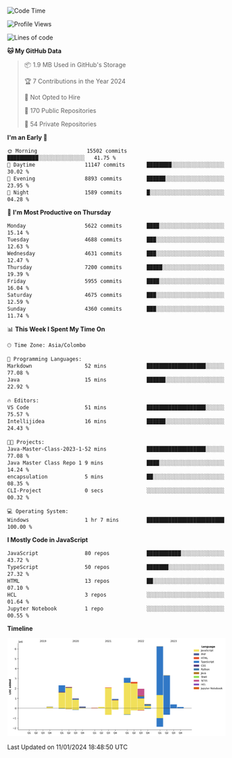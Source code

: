 
<!--START_SECTION:waka-->
![Code Time](http://img.shields.io/badge/Code%20Time-1%2C461%20hrs%2028%20mins-blue)

![Profile Views](http://img.shields.io/badge/Profile%20Views-0-blue)

![Lines of code](https://img.shields.io/badge/From%20Hello%20World%20I%27ve%20Written-27.0%20million%20lines%20of%20code-blue)

**🐱 My GitHub Data** 

> 📦 1.9 MB Used in GitHub's Storage 
 > 
> 🏆 7 Contributions in the Year 2024
 > 
> 🚫 Not Opted to Hire
 > 
> 📜 170 Public Repositories 
 > 
> 🔑 54 Private Repositories 
 > 
**I'm an Early 🐤** 

```text
🌞 Morning                15502 commits       ██████████░░░░░░░░░░░░░░░   41.75 % 
🌆 Daytime                11147 commits       ████████░░░░░░░░░░░░░░░░░   30.02 % 
🌃 Evening                8893 commits        ██████░░░░░░░░░░░░░░░░░░░   23.95 % 
🌙 Night                  1589 commits        █░░░░░░░░░░░░░░░░░░░░░░░░   04.28 % 
```
📅 **I'm Most Productive on Thursday** 

```text
Monday                   5622 commits        ████░░░░░░░░░░░░░░░░░░░░░   15.14 % 
Tuesday                  4688 commits        ███░░░░░░░░░░░░░░░░░░░░░░   12.63 % 
Wednesday                4631 commits        ███░░░░░░░░░░░░░░░░░░░░░░   12.47 % 
Thursday                 7200 commits        █████░░░░░░░░░░░░░░░░░░░░   19.39 % 
Friday                   5955 commits        ████░░░░░░░░░░░░░░░░░░░░░   16.04 % 
Saturday                 4675 commits        ███░░░░░░░░░░░░░░░░░░░░░░   12.59 % 
Sunday                   4360 commits        ███░░░░░░░░░░░░░░░░░░░░░░   11.74 % 
```


📊 **This Week I Spent My Time On** 

```text
🕑︎ Time Zone: Asia/Colombo

💬 Programming Languages: 
Markdown                 52 mins             ███████████████████░░░░░░   77.08 % 
Java                     15 mins             ██████░░░░░░░░░░░░░░░░░░░   22.92 % 

🔥 Editors: 
VS Code                  51 mins             ███████████████████░░░░░░   75.57 % 
Intellijidea             16 mins             ██████░░░░░░░░░░░░░░░░░░░   24.43 % 

🐱‍💻 Projects: 
Java-Master-Class-2023-1-52 mins             ███████████████████░░░░░░   77.08 % 
Java Master Class Repo 1 9 mins              ████░░░░░░░░░░░░░░░░░░░░░   14.24 % 
encapsulation            5 mins              ██░░░░░░░░░░░░░░░░░░░░░░░   08.35 % 
CLI-Project              0 secs              ░░░░░░░░░░░░░░░░░░░░░░░░░   00.32 % 

💻 Operating System: 
Windows                  1 hr 7 mins         █████████████████████████   100.00 % 
```

**I Mostly Code in JavaScript** 

```text
JavaScript               80 repos            ███████████░░░░░░░░░░░░░░   43.72 % 
TypeScript               50 repos            ███████░░░░░░░░░░░░░░░░░░   27.32 % 
HTML                     13 repos            ██░░░░░░░░░░░░░░░░░░░░░░░   07.10 % 
HCL                      3 repos             ░░░░░░░░░░░░░░░░░░░░░░░░░   01.64 % 
Jupyter Notebook         1 repo              ░░░░░░░░░░░░░░░░░░░░░░░░░   00.55 % 
```



**Timeline**

![Lines of Code chart](https://raw.githubusercontent.com/ccweerasinghe1994/ccweerasinghe1994/master/assets/bar_graph.png)


 Last Updated on 11/01/2024 18:48:50 UTC
<!--END_SECTION:waka-->
